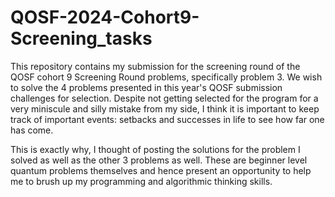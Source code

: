 # QOSF-2024-Cohort9-Screening_tasks
This repository contains my submission for the screening round of the QOSF cohort 9 Screening Round problems, specifically problem 3. We wish to solve the 4 problems presented in this year's QOSF submission challenges for selection. Despite not getting selected for the program for a very miniscule and silly mistake from my side, I think it is important to keep track of important events: setbacks and successes in life to see how far one has come. 

This is exactly why, I thought of posting the solutions for the problem I solved as well as the other 3 problems as well. These are beginner level quantum problems themselves and hence present an opportunity to help me to brush up my programming and algorithmic thinking skills. 
